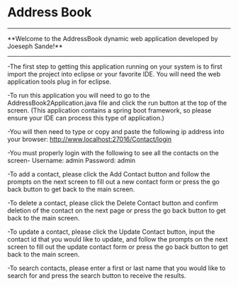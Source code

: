 # Address Book
<hr>
**Welcome to the AddressBook dynamic web application developed by Joeseph Sande!**
<hr>
-The first step to getting this application running on your system is to first import the project
into eclipse or your favorite IDE. You will need the web application tools plug in for eclipse.

-To run this application you will need to go to the AddressBook2Application.java file and 
click the run button at the top of the screen. (This application contains a spring boot framework,
so please ensure your IDE can process this type of application.)

-You will then need to type or copy and paste the following ip address into your browser: http://www.localhost:27016/Contact/login

-You must properly login with the following to see all the 
contacts on the screen- Username: admin  Password: admin  

-To add a contact, please click the Add Contact button and follow the 
prompts on the next screen to fill out a new contact form or press the go back button to 
get back to the main screen.

-To delete a contact, please click the Delete Contact button and confirm 
deletion of the contact on the next page or press the go back button to get back to the main screen.

-To update a contact, please click the Update Contact button, input the contact id that you would 
like to update, and follow the prompts on the next screen to fill out the update contact form or 
press the go back button to get back to the main screen.

-To search contacts, please enter a first or last name that you would like to search for and press
the search button to receive the results.  
